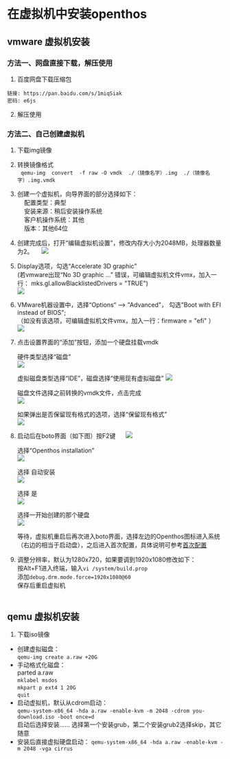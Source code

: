 # 在虚拟机中安装openthos   
## vmware 虚拟机安装

### 方法一、网盘直接下载，解压使用
1. 百度网盘下载压缩包
```  
链接: https://pan.baidu.com/s/1miqSiak 
密码: e6js
```  
2. 解压使用

### 方法二、自己创建虚拟机
1. 下载img镜像   
     
2. 转换镜像格式    
   ```qemu-img  convert  -f raw -O vmdk  ./（镜像名字）.img  ./（镜像名字）.img.vmdk```
         
3. 创建一个虚拟机，向导界面的部分选择如下：   
     配置类型：典型   
     安装来源：稍后安装操作系统   
     客户机操作系统：其他   
     版本：其他64位   
        
4. 创建完成后，打开“编辑虚拟机设置”，修改内存大小为2048MB，处理器数量为2。
     ![](pic/anzhuang/vmware.png)   
        
5. Display选项，勾选“Accelerate 3D graphic”   
     (若vmware出现“No 3D graphic ...” 错误，可编辑虚拟机文件vmx，加入一行： mks.gl.allowBlacklistedDrivers = "TRUE")   
     ![](pic/anzhuang/vmware3d.png)   
     
6. VMware机器设置中，选择“Options“ --> "Advanced"， 勾选"Boot with EFI instead of BIOS";   
     （如没有该选项，可编辑虚拟机文件vmx，加入一行：firmware = "efi" ）    
     ![](pic/anzhuang/vmwareboot.png)     
        
7. 点击设置界面的“添加”按钮，添加一个硬盘挂载vmdk   
         
   硬件类型选择“磁盘”   
      ![](pic/anzhuang/hardware.png)   
         
   虚拟磁盘类型选择“IDE”，磁盘选择“使用现有虚拟磁盘”
      ![](pic/anzhuang/disk.png)   
         
   磁盘文件选择之前转换的vmdk文件，点击完成   
      ![](pic/anzhuang/selectdisk.png)   
         
   如果弹出是否保留现有格式的选项，选择“保留现有格式”    
      ![](pic/anzhuang/keepfmt.png)
  
8. 启动后在boto界面（如下图）按F2键
      ![](pic/anzhuang/boto1.png)
         
   选择“Openthos installation”   
      ![](pic/anzhuang/botoF2.png)   
         
   选择 自动安装   
      ![](pic/anzhuang/vmAutoInstall.png)   
         
   选择 是    
      ![](pic/anzhuang/vmAutoInstall1.png)   
         
   选择一开始创建的那个硬盘    
      ![](pic/anzhuang/vmAutoInstall2.png)   
      
   等待，虚拟机重启后再次进入boto界面，选择左边的Openthos图标进入系统（右边的相当于启动盘），之后进入首次配置，具体说明可参考[首次配置](./三.首次配置.md) 
  
9. 调整分辨率，默认为1280x720，如果要调到1920x1080修改如下：   
   按Alt+F1进入终端，输入```vi /system/build.prop```   
   添加```debug.drm.mode.force=1920x1080@60```   
   保存后重启虚拟机   
   
## qemu 虚拟机安装

1. 下载iso镜像

  - 创建虚拟磁盘：  
    `qemu-img create a.raw +20G`  
  - 手动格式化磁盘：  
    parted a.raw  
        `mklabel msdos`  
        `mkpart p ext4 1 20G`  
        `quit`
  - 启动虚拟机，默认从cdrom启动：  
    `qemu-system-x86_64 -hda a.raw -enable-kvm -m 2048 -cdrom you-download.iso -boot once=d`  
    启动后选择安装…… 选择第一个安装grub，第二个安装grub2选择skip，其它随意
  - 安装后直接虚拟硬盘启动：
    `qemu-system-x86_64 -hda a.raw -enable-kvm -m 2048 -vga cirrus`
